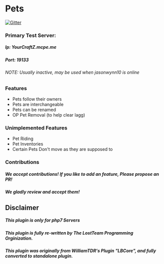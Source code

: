 # Pets
[![Gitter](https://badges.gitter.im/LostTeam/Pets.svg)](https://gitter.im/LostTeam/Pets?utm_source=badge&utm_medium=badge&utm_campaign=pr-badge)
### Primary Test Server:
##### Ip: YourCraftZ.mcpe.me
##### Port: 19133
###### NOTE: Usually inactive, may be used when jasonwynn10 is online

### Features
- Pets follow their owners
- Pets are interchangeable
- Pets can be renamed
- OP Pet Removal (to help clear lagg)

### Unimplemented Features
- Pet Riding
- Pet Inventories
- Certain Pets Don't move as they are supposed to

### Contributions
##### We accept contributions! If you like to add an feature, Please propose an PR!
##### We gladly review and accept them!

## Disclaimer
##### This plugin is only for php7 Servers
##### This plugin is fully re-written by The LostTeam Programming Orginization.
##### This plugin was originally from WilliamTDR's Plugin "LBCore", and fully converted to standalone plugin.
